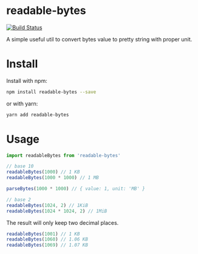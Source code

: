 # readable-bytes

[![Build Status](https://travis-ci.org/tony19/polymer-typescript-starter-kit.svg?branch=master)](https://travis-ci.org/tony19/polymer-typescript-starter-kit)

A simple useful util to convert bytes value to pretty string with proper unit.

# Install

Install with npm:

```bash
npm install readable-bytes --save
```

or with yarn:

```bash
yarn add readable-bytes
```

# Usage

```javascript
import readableBytes from 'readable-bytes'

// base 10
readableBytes(1000) // 1 KB
readableBytes(1000 * 1000) // 1 MB

parseBytes(1000 * 1000) // { value: 1, unit: 'MB' }

// base 2
readableBytes(1024, 2) // 1KiB
readableBytes(1024 * 1024, 2) // 1MiB
```

The result will only keep two decimal places.

```js
readableBytes(1001) // 1 KB
readableBytes(1060) // 1.06 KB
readableBytes(1069) // 1.07 KB
```


